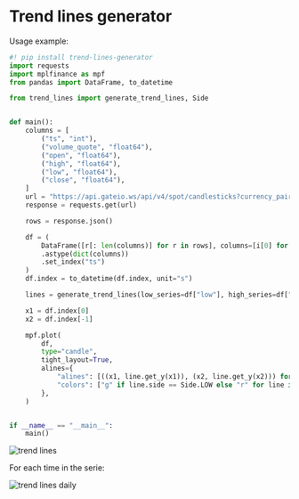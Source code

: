 # Trend lines generator

Usage example:
```python
#! pip install trend-lines-generator
import requests
import mplfinance as mpf
from pandas import DataFrame, to_datetime

from trend_lines import generate_trend_lines, Side


def main():
    columns = [
        ("ts", "int"),
        ("volume_quote", "float64"),
        ("open", "float64"),
        ("high", "float64"),
        ("low", "float64"),
        ("close", "float64"),
    ]
    url = "https://api.gateio.ws/api/v4/spot/candlesticks?currency_pair=MOVR_USDT&interval=1h&limit=100"
    response = requests.get(url)

    rows = response.json()

    df = (
        DataFrame([r[: len(columns)] for r in rows], columns=[i[0] for i in columns])
        .astype(dict(columns))
        .set_index("ts")
    )
    df.index = to_datetime(df.index, unit="s")

    lines = generate_trend_lines(low_series=df["low"], high_series=df["high"])

    x1 = df.index[0]
    x2 = df.index[-1]

    mpf.plot(
        df,
        type="candle",
        tight_layout=True,
        alines={
            "alines": [((x1, line.get_y(x1)), (x2, line.get_y(x2))) for line in lines],
            "colors": ["g" if line.side == Side.LOW else "r" for line in lines],
        },
    )


if __name__ == "__main__":
    main()
```

![trend lines](https://github.com/nanvel/trend-lines/raw/master/docs/trend_lines.png)

For each time in the serie:

![trend lines daily](https://github.com/nanvel/trend-lines/raw/master/docs/trend_lines_daily.png)
